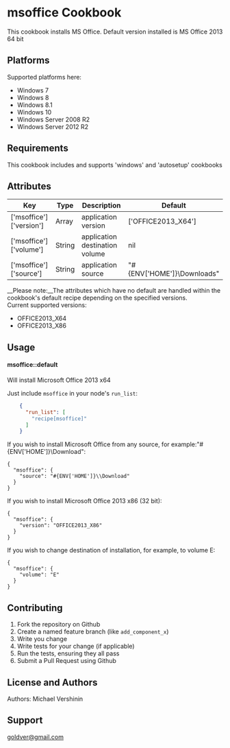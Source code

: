 msoffice Cookbook
==================

This cookbook installs MS Office. Default version installed is MS Office 2013 64 bit <br>

Platforms
------------
Supported platforms here:

* Windows 7
* Windows 8
* Windows 8.1
* Windows 10
* Windows Server 2008 R2
* Windows Server 2012 R2

Requirements
------------
This cookbook includes and supports 'windows' and 'autosetup' cookbooks

Attributes
----------
| Key | Type | Description | Default |
| --- | ---- | ----------- | ------- |
| ['msoffice']['version'] | Array | application version | ['OFFICE2013_X64'] |
| ['msoffice']['volume'] | String | application destination volume | nil |
| ['msoffice']['source'] | String | application source | "#{ENV['HOME']}\\Downloads" |

__Please note:__The attributes which have no default are handled within the cookbook's default recipe depending on the specified versions.
<br />Current supported versions:

* OFFICE2013\_X64
* OFFICE2013\_X86

Usage
-----
#### msoffice::default
Will install Microsoft Office 2013 x64

Just include `msoffice` in your node's `run_list`:

```json
	{
	  "run_list": [
		"recipe[msoffice]"
	  ]
	}
```

If you wish to install Microsoft Office from any source, for example:"#{ENV['HOME']}\\Download":

	{
	  "msoffice": {
	    "source": "#{ENV['HOME']}\\Download"
	  }    
	}
	
If you wish to install Microsoft Office 2013 x86 (32 bit):

	{
	  "msoffice": {
	    "version": "OFFICE2013_X86"
	  }    
	}

If you wish to change destination of installation, for example, to volume E: 

	{
	  "msoffice": {
	    "volume": "E"
	  }    
	}
	
Contributing
------------
1. Fork the repository on Github
2. Create a named feature branch (like `add_component_x`)
3. Write you change
4. Write tests for your change (if applicable)
5. Run the tests, ensuring they all pass
6. Submit a Pull Request using Github

License and Authors
-------------------
Authors: Michael Vershinin

Support
-------------------
goldver@gmail.com